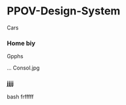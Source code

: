 # PPOV-Design-System


Cars

<h3> Home biy</h3>
<dropdown>Gpphs</dropdown>

...
Consol.jpg
### jjjj
bash   frfffff
